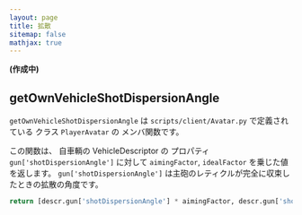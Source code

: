 ```yaml
---
layout: page
title: 拡散
sitemap: false
mathjax: true
---
```

**(作成中)**

## getOwnVehicleShotDispersionAngle

`getOwnVehicleShotDispersionAngle` は
`scripts/client/Avatar.py` で定義されている
クラス `PlayerAvatar` の
メンバ関数です。

この関数は、
自車輌の VehicleDescriptor の
プロパティ `gun['shotDispersionAngle']`
に対して `aimingFactor`, `idealFactor` を乗じた値を返します。
`gun['shotDispersionAngle']` は主砲のレティクルが完全に収束したときの拡散の角度です。

```python
return [descr.gun['shotDispersionAngle'] * aimingFactor, descr.gun['shotDispersionAngle'] * idealFactor]
```

